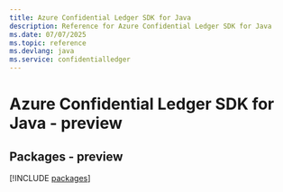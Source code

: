 ```yaml
---
title: Azure Confidential Ledger SDK for Java
description: Reference for Azure Confidential Ledger SDK for Java
ms.date: 07/07/2025
ms.topic: reference
ms.devlang: java
ms.service: confidentialledger
---
```

# Azure Confidential Ledger SDK for Java - preview
## Packages - preview
[!INCLUDE [packages](confidential-ledger-index.md)]